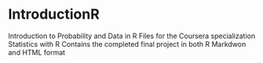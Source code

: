 # IntroductionR
Introduction to Probability and Data in R
Files for the Coursera specialization Statistics with R
Contains the completed final project in both R Markdwon and HTML format
